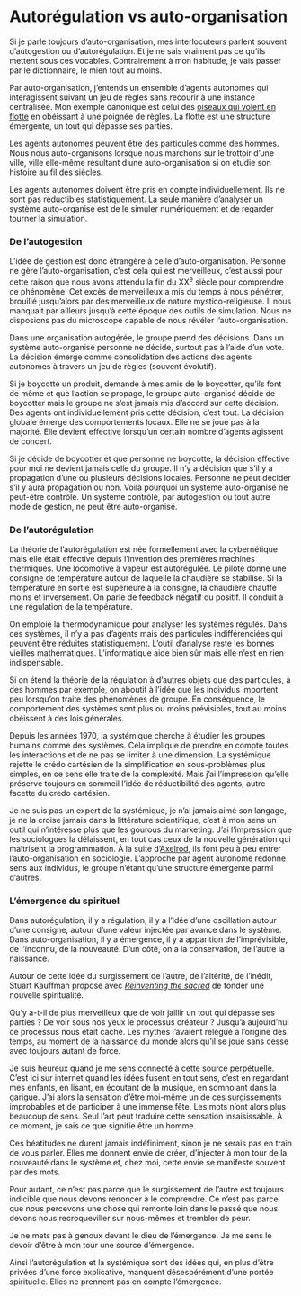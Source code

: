 # Autorégulation vs auto-organisation

Si je parle toujours d’auto-organisation, mes interlocuteurs parlent souvent d’autogestion ou d’autorégulation. Et je ne sais vraiment pas ce qu’ils mettent sous ces vocables. Contrairement à mon habitude, je vais passer par le dictionnaire, le mien tout au moins.<span id="more-2578"></span>

Par auto-organisation, j’entends un ensemble d’agents autonomes qui interagissent suivant un jeu de règles sans recourir à une instance centralisée. Mon exemple canonique est celui des [oiseaux qui volent en flotte](https://tcrouzet.com/2007/05/10/formation-de-vol/) en obéissant à une poignée de règles. La flotte est une structure émergente, un tout qui dépasse ses parties.

Les agents autonomes peuvent être des particules comme des hommes. Nous nous auto-organisons lorsque nous marchons sur le trottoir d’une ville, ville elle-même résultant d’une auto-organisation si on étudie son histoire au fil des siècles.

Les agents autonomes doivent être pris en compte individuellement. Ils ne sont pas réductibles statistiquement. La seule manière d’analyser un système auto-organisé est de le simuler numériquement et de regarder tourner la simulation.

### De l’autogestion

L’idée de gestion est donc étrangère à celle d’auto-organisation. Personne ne gère l’auto-organisation, c’est cela qui est merveilleux, c’est aussi pour cette raison que nous avons attendu la fin du XX<sup>e</sup> siècle pour comprendre ce phénomène. Cet excès de merveilleux a mis du temps à nous pénétrer, brouillé jusqu’alors par des merveilleux de nature mystico-religieuse. Il nous manquait par ailleurs jusqu’à cette époque des outils de simulation. Nous ne disposions pas du microscope capable de nous révéler l’auto-organisation.

Dans une organisation autogérée, le groupe prend des décisions. Dans un système auto-organisé personne ne décide, surtout pas à l’aide d’un vote. La décision émerge comme consolidation des actions des agents autonomes à travers un jeu de règles (souvent évolutif).

Si je boycotte un produit, demande à mes amis de le boycotter, qu’ils font de même et que l’action se propage, le groupe auto-organisé décide de boycotter mais le groupe ne s’est jamais mis d’accord sur cette décision. Des agents ont individuellement pris cette décision, c’est tout. La décision globale émerge des comportements locaux. Elle ne se joue pas à la majorité. Elle devient effective lorsqu’un certain nombre d’agents agissent de concert.

Si je décide de boycotter et que personne ne boycotte, la décision effective pour moi ne devient jamais celle du groupe. Il n’y a décision que s’il y a propagation d’une ou plusieurs décisions locales. Personne ne peut décider s’il y aura propagation ou non. Voilà pourquoi un système auto-organisé ne peut-être contrôlé. Un système contrôlé, par autogestion ou tout autre mode de gestion, ne peut être auto-organisé.

### De l’autorégulation

La théorie de l’autorégulation est née formellement avec la cybernétique mais elle était effective depuis l’invention des premières machines thermiques. Une locomotive à vapeur est autorégulée. Le pilote donne une consigne de température autour de laquelle la chaudière se stabilise. Si la température en sortie est supérieure à la consigne, la chaudière chauffe moins et inversement. On parle de feedback négatif ou positif. Il conduit à une régulation de la température.

On emploie la thermodynamique pour analyser les systèmes régulés. Dans ces systèmes, il n’y a pas d’agents mais des particules indifférenciées qui peuvent être réduites statistiquement. L’outil d’analyse reste les bonnes vieilles mathématiques. L’informatique aide bien sûr mais elle n’est en rien indispensable.

Si on étend la théorie de la régulation à d’autres objets que des particules, à des hommes par exemple, on aboutit à l’idée que les individus importent peu lorsqu’on traite des phénomènes de groupe. En conséquence, le comportement des systèmes sont plus ou moins prévisibles, tout au moins obéissent à des lois générales.

Depuis les années 1970, la systémique cherche à étudier les groupes humains comme des systèmes. Cela implique de prendre en compte toutes les interactions et de ne pas se limiter à une dimension. La systémique rejette le crédo cartésien de la simplification en sous-problèmes plus simples, en ce sens elle traite de la complexité. Mais j’ai l’impression qu’elle préserve toujours en sommeil l’idée de réductibilité des agents, autre facette du credo cartésien.

Je ne suis pas un expert de la systémique, je n’ai jamais aimé son langage, je ne la croise jamais dans la littérature scientifique, c’est à mon sens un outil qui n’intéresse plus que les gourous du marketing. J’ai l’impression que les sociologues la délaissent, en tout cas ceux de la nouvelle génération qui maîtrisent la programmation. À la suite d’[Axelrod](https://tcrouzet.com/2007/05/24/le-dilemme-du-prisonnier/), ils font peu à peu entrer l’auto-organisation en sociologie. L’approche par agent autonome redonne sens aux individus, le groupe n’étant qu’une structure émergente parmi d’autres.

### L’émergence du spirituel

Dans autorégulation, il y a régulation, il y a l’idée d’une oscillation autour d’une consigne, autour d’une valeur injectée par avance dans le système. Dans auto-organisation, il y a émergence, il y a apparition de l’imprévisible, de l’inconnu, de la nouveauté. D’un côté, on a la conservation, de l’autre la naissance.

Autour de cette idée du surgissement de l’autre, de l’altérité, de l’inédit, Stuart Kauffman propose avec [*Reinventing the sacred*](http://www.amazon.fr/Reinventing-Sacred-Science-Reason-Religion/dp/0465003001/) de fonder une nouvelle spiritualité.

Qu’y a-t-il de plus merveilleux que de voir jaillir un tout qui dépasse ses parties ? De voir sous nos yeux le processus créateur ? Jusqu’à aujourd’hui ce processus nous était caché. Les mythes l’avaient relégué à l’origine des temps, au moment de la naissance du monde alors qu’il se joue sans cesse avec toujours autant de force.

Je suis heureux quand je me sens connecté à cette source perpétuelle. C’est ici sur internet quand les idées fusent en tout sens, c’est en regardant mes enfants, en lisant, en écoutant de la musique, en somnolant dans la garigue. J’ai alors la sensation d’être moi-même un de ces surgissements improbables et de participer à une immense fête. Les mots n’ont alors plus beaucoup de sens. Seul l’art peut traduire cette sensation insaisissable. À ce moment, je sais ce que signifie être un homme.

Ces béatitudes ne durent jamais indéfiniment, sinon je ne serais pas en train de vous parler. Elles me donnent envie de créer, d’injecter à mon tour de la nouveauté dans le système et, chez moi, cette envie se manifeste souvent par des mots.

Pour autant, ce n’est pas parce que le surgissement de l’autre est toujours indicible que nous devons renoncer à le comprendre. Ce n’est pas parce que nous percevons une chose qui remonte loin dans le passé que nous devons nous recroqueviller sur nous-mêmes et trembler de peur.

Je ne mets pas à genoux devant le dieu de l’émergence. Je me sens le devoir d’être à mon tour une source d’émergence.

Ainsi l’autorégulation et la systémique sont des idées qui, en plus d’être privées d’une force explicative, manquent désespérément d’une portée spirituelle. Elles ne prennent pas en compte l’émergence.
